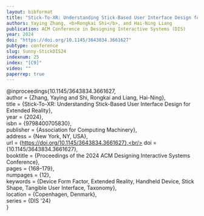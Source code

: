 ```yaml
---
layout: bibformat
title: "Stick-To-XR: Understanding Stick-Based User Interface Design for Extended Reality"
authors: Yaying Zhang, <b>Rongkai Shi</b>, and Hai-Ning Liang
publication: ACM Conference in Designing Interactive Systems (DIS)
year: 2024
doi: "https://doi.org/10.1145/3643834.3661627"
pubtype: conference
slug: Sunny-StickDIS24
indexnum: 25
index: "[C9]"
video: ""
paperrep: true
---
```


@inproceedings{10.1145/3643834.3661627,<br/>
author = {Zhang, Yaying and Shi, Rongkai and Liang, Hai-Ning},<br/>
title = {Stick-To-XR: Understanding Stick-Based User Interface Design for Extended Reality},<br/>
year = {2024},<br/>
isbn = {9798400705830},<br/>
publisher = {Association for Computing Machinery},<br/>
address = {New York, NY, USA},<br/>
url = {https://doi.org/10.1145/3643834.3661627},<br/>
doi = {10.1145/3643834.3661627},<br/>
booktitle = {Proceedings of the 2024 ACM Designing Interactive Systems Conference},<br/>
pages = {168–179},<br/>
numpages = {12},<br/>
keywords = {Device Form Factor, Extended Reality, Handheld Device, Stick Shape, Tangible User Interface, Taxonomy},<br/>
location = {Copenhagen, Denmark},<br/>
series = {DIS '24}<br/>
}